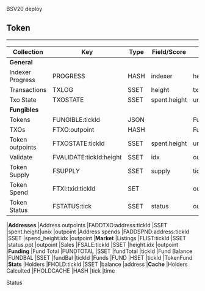 BSV20
deploy

## Token
---------
|Collection        |Key                     |Type |Field/Score            |Value        
|-|-|-|-|-
|**General**
|Indexer Progress  |PROGRESS                |HASH |indexer                |height
|Transactions      |TXLOG                   |SSET |height                 |txid
|Txo State         |TXOSTATE                |SSET |spent.height|unix
|**Fungibles**
|Tokens            |FUNGIBLE:tickId         |JSON |                       |Fungible
|TXOs              |FTXO:outpoint           |HASH |                       |FungibleTxo
|Token outpoints   |FTXOSTATE:tickId        |SSET |spent.height|unix      |outpoint
|Validate          |FVALIDATE:tickId:height |SSET |idx                    |outpoint
|Token Supply      |FSUPPLY                 |SSET |supply                 |tickId
|Token Spend       |FTXI:txid:tickId        |SET  |                       |outpoint   
|Token Status      |FSTATUS:tick            |SSET |status                 |outpoint

|**Addresses**
|Address outpoints |FADDTXO:address:tickId  |SSET |spent.height|unix      |outpoint
|Address spends    |FADDSPND:address:tickId |SSET |spend_height.idx       |outpoint
|**Market**
|Listings          |FLIST:tickId            |SSET |status.ppt             |outpoint
|Sales             |FSALE:tickId            |SSET |height.idx             |outpoint
|**Funding**
|Fund Total        |FUNDTOTAL               |SSET |fundTotal              |tickId
|Fund Balance      |FUNDBAL                 |SSET |fundBal                |tickId
|Funds             |FUND                    |HSET |tickId                 |TokenFund
|**Stats**
|Holders           |FHOLD:tickId            |SSET |balance                |address
|**Cache**
|Holders Calculted |FHOLDCACHE               |HASH |tick                   |time            

Status
